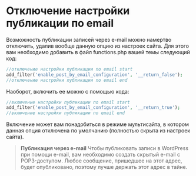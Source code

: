 # Отключение настройки публикации по email

Возможность публикации записей через e-mail можно намертво отключить, удалив вообще 
данную опцию из настроек сайта. Для этого вам необходимо добавить в файл functions.php 
вашей темы следующий код:

```php
//отключение настройки публикации по email start   
add_filter('enable_post_by_email_configuration', '__return_false');
//отключение настройки публикации по email end
```

Наоборот, включить ее можно с помощью кода:

```php
//включение настройки публикации по email start   
add_filter('enable_post_by_email_configuration', '__return_true');
//включение настройки публикации по email end
```

Включение может вам понадобиться в режиме мультисайта, в котором данная опция отключена 
по умолчанию (полностью скрыта из настроек сайта).

> **Публикация через e-mail**
> Чтобы публиковать записи в WordPress при помощи e-mail, вам необходимо
создать скрытый e-mail с POP3-доступом. Любое сообщение, пришедшее на
этот адрес, будет опубликовано, поэтому лучше держать этот адрес в тайне.
